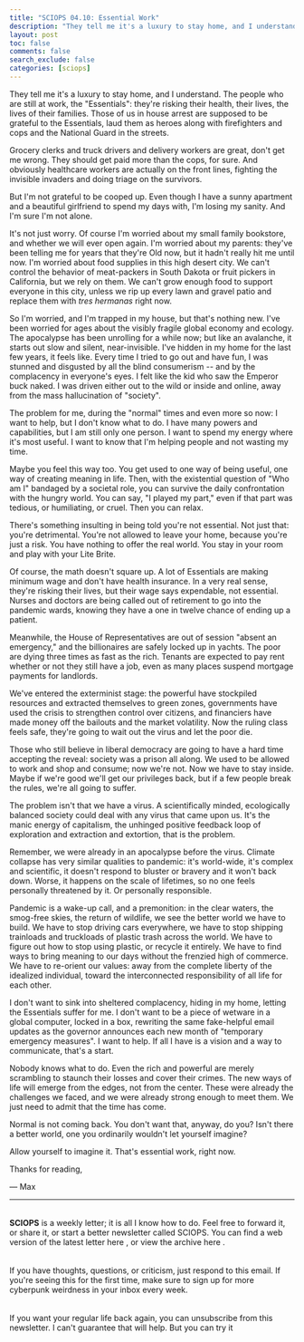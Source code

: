 ```yaml
---
title: "SCIOPS 04.10: Essential Work"
description: "They tell me it's a luxury to stay home, and I understand"
layout: post
toc: false
comments: false
search_exclude: false
categories: [sciops]
---
```







 They tell me it's a luxury to stay home, and I understand. The people who are still at work, the "Essentials": they're risking their health, their lives, the lives of their families. Those of us in house arrest are supposed to be grateful to the Essentials, laud them as heroes along with firefighters and cops and the National Guard in the streets.
 







 Grocery clerks and truck drivers and delivery workers are great, don't get me wrong. They should get paid more than the cops, for sure. And obviously healthcare workers are actually on the front lines, fighting the invisible invaders and doing triage on the survivors.
 







 But I'm not grateful to be cooped up. Even though I have a sunny apartment and a beautiful girlfriend to spend my days with, I'm losing my sanity. And I'm sure I'm not alone.
 







 It's not just worry. Of course I'm worried about my small family bookstore, and whether we will ever open again. I'm worried about my parents: they've been telling me for years that they're Old now, but it hadn't really hit me until now. I'm worried about food supplies in this high desert city. We can't control the behavior of meat-packers in South Dakota or fruit pickers in California, but we rely on them. We can't grow enough food to support everyone in this city, unless we rip up every lawn and gravel patio and replace them with
 *tres hermanas* 
 right now.
 







 So I'm worried, and I'm trapped in my house, but that's nothing new. I've been worried for ages about the visibly fragile global economy and ecology. The apocalypse has been unrolling for a while now; but like an avalanche, it starts out slow and silent, near-invisible. I've hidden in my home for the last few years, it feels like. Every time I tried to go out and have fun, I was stunned and disgusted by all the blind consumerism -- and by the complacency in everyone's eyes. I felt like the kid who saw the Emperor buck naked. I was driven either out to the wild or inside and online, away from the mass hallucination of "society".
 







 The problem for me, during the "normal" times and even more so now: I want to help, but I don't know what to do. I have many powers and capabilities, but I am still only one person. I want to spend my energy where it's most useful. I want to know that I'm helping people and not wasting my time.
 







 Maybe you feel this way too. You get used to one way of being useful, one way of creating meaning in life. Then, with the existential question of "Who am I" bandaged by a societal role, you can survive the daily confrontation with the hungry world. You can say, "I played my part," even if that part was tedious, or humiliating, or cruel. Then you can relax.
 







 There's something insulting in being told you're not essential. Not just that: you're detrimental. You're not allowed to leave your home, because you're just a risk. You have nothing to offer the real world. You stay in your room and play with your Lite Brite.
 







 Of course, the math doesn't square up. A lot of Essentials are making minimum wage and don't have health insurance. In a very real sense, they're risking their lives, but their wage says expendable, not essential. Nurses and doctors are being called out of retirement to go into the pandemic wards, knowing they have a one in twelve chance of ending up a patient.
 







 Meanwhile, the House of Representatives are out of session "absent an emergency," and the billionaires are safely locked up in yachts. The poor are dying three times as fast as the rich. Tenants are expected to pay rent whether or not they still have a job, even as many places suspend mortgage payments for landlords.
 







 We've entered the exterminist stage: the powerful have stockpiled resources and extracted themselves to green zones, governments have used the crisis to strengthen control over citizens, and financiers have made money off the bailouts and the market volatility. Now the ruling class feels safe, they're going to wait out the virus and let the poor die.
 







 Those who still believe in liberal democracy are going to have a hard time accepting the reveal: society was a prison all along. We used to be allowed to work and shop and consume; now we're not. Now we have to stay inside. Maybe if we're good we'll get our privileges back, but if a few people break the rules, we're all going to suffer.
 







 The problem isn't that we have a virus. A scientifically minded, ecologically balanced society could deal with any virus that came upon us. It's the manic energy of capitalism, the unhinged positive feedback loop of exploration and extraction and extortion, that is the problem.
 







 Remember, we were already in an apocalypse before the virus. Climate collapse has very similar qualities to pandemic: it's world-wide, it's complex and scientific, it doesn't respond to bluster or bravery and it won't back down. Worse, it happens on the scale of lifetimes, so no one feels personally threatened by it. Or personally responsible.
 







 Pandemic is a wake-up call, and a premonition: in the clear waters, the smog-free skies, the return of wildlife, we see the better world we have to build. We have to stop driving cars everywhere, we have to stop shipping trainloads and truckloads of plastic trash across the world. We have to figure out how to stop using plastic, or recycle it entirely. We have to find ways to bring meaning to our days without the frenzied high of commerce. We have to re-orient our values: away from the complete liberty of the idealized individual, toward the interconnected responsibility of all life for each other.
 







 I don't want to sink into sheltered complacency, hiding in my home, letting the Essentials suffer for me. I don't want to be a piece of wetware in a global computer, locked in a box, rewriting the same fake-helpful email updates as the governor announces each new month of "temporary emergency measures". I want to help. If all I have is a vision and a way to communicate, that's a start.
 







 Nobody knows what to do. Even the rich and powerful are merely scrambling to staunch their losses and cover their crimes. The new ways of life will emerge from the edges, not from the center. These were already the challenges we faced, and we were already strong enough to meet them. We just need to admit that the time has come.
 







 Normal is not coming back. You don't want that, anyway, do you? Isn't there a better world, one you ordinarily wouldn't let yourself imagine?
 







 Allow yourself to imagine it. That's essential work, right now.
 







 Thanks for reading,
   

 — Max
 






---


###### 
**SCIOPS** 
 is a weekly letter; it is all I know how to do. Feel free to forward it, or share it, or start a better newsletter called SCIOPS. You can find a web version of the
 latest letter here
 , or view the
 archive here
 .


###### 
 If you have thoughts, questions, or criticism, just respond to this email. If you're seeing this for the first time, make sure to
 sign up
 for more  cyberpunk weirdness in your inbox every week.


###### 
 If you want your regular life back again, you can unsubscribe from this newsletter. I can't guarantee that will help. But you can try it



